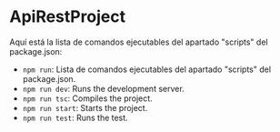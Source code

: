 # ApiRestProject

Aquí está la lista de comandos ejecutables del apartado "scripts" del package.json:

- `npm run`: Lista de comandos ejecutables del apartado "scripts" del package.json.
- `npm run dev`: Runs the development server.
- `npm run tsc`: Compiles the project.
- `npm run start`: Starts the project.
- `npm run test`: Runs the test.
